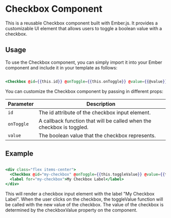 # Checkbox Component

This is a reusable Checkbox component built with Ember.js. It provides a customizable UI element that allows users to toggle a boolean value with a checkbox.

## Usage

To use the Checkbox component, you can simply import it into your Ember component and include it in your template as follows:

```hbs

<Checkbox @id={{this.id}} @onToggle={{this.onToggle}} @value={{@value}} />

```

You can customize the Checkbox component by passing in different props:

| Parameter | Description                                                           |
|-----------|-----------------------------------------------------------------------|
| `id`        | The id attribute of the checkbox input element.                       |
| `onToggle`  | A callback function that will be called when the checkbox is toggled. |
| `value`     | The boolean value that the checkbox represents.                       |

## Example

```hbs

<div class="flex items-center">
  <Checkbox @id="my-checkbox" @onToggle={{this.toggleValue}} @value={{this.checkboxValue}} />
  <label for="my-checkbox">My Checkbox Label</label>
</div>

```

This will render a checkbox input element with the label "My Checkbox Label". When the user clicks on the checkbox, the toggleValue function will be called with the new value of the checkbox. The value of the checkbox is determined by the checkboxValue property on the component.


